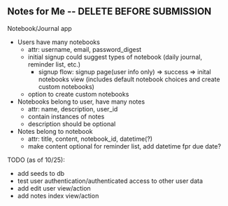 ## Notes for Me -- DELETE BEFORE SUBMISSION

Notebook/Journal app

- Users have many notebooks
    - attr: username, email, password_digest
    - initial signup could suggest types of notebook (daily journal, reminder list, etc.)
        - signup flow: signup page(user info only) => success => inital notebooks view (includes default notebook choices and create custom notebooks)
    - option to create custom notebooks
- Notebooks belong to user, have many notes
    - attr:  name, description, user_id
    - contain instances of notes
    - description should be optional
- Notes belong to notebook
    - attr: title, content, notebook_id, datetime(?)
    - make content optional for reminder list, add datetime fpr due date?

TODO (as of 10/25):
 - add seeds to db
 - test user authentication/authenticated access to other user data
 - add edit user view/action
 - add notes index view/action